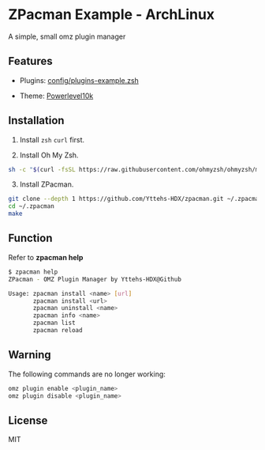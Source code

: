 # ZPacman Example - ArchLinux

A simple, small omz plugin manager

## Features

- Plugins: [config/plugins-example.zsh](config/plugins-example.zsh)

- Theme: [Powerlevel10k](https://github.com/romkatv/powerlevel10k)

## Installation

1. Install `zsh` `curl` first.

2. Install Oh My Zsh.

```bash
sh -c "$(curl -fsSL https://raw.githubusercontent.com/ohmyzsh/ohmyzsh/master/tools/install.sh)"
```

3. Install ZPacman.

```bash
git clone --depth 1 https://github.com/Yttehs-HDX/zpacman.git ~/.zpacman
cd ~/.zpacman
make
```

## Function

Refer to **zpacman help**

```bash
$ zpacman help
ZPacman - OMZ Plugin Manager by Yttehs-HDX@Github

Usage: zpacman install <name> [url]
       zpacman install <url>
       zpacman uninstall <name>
       zpacman info <name>
       zpacman list
       zpacman reload
```

## Warning

The following commands are no longer working:

```bash
omz plugin enable <plugin_name>
omz plugin disable <plugin_name>
```

## License

MIT
